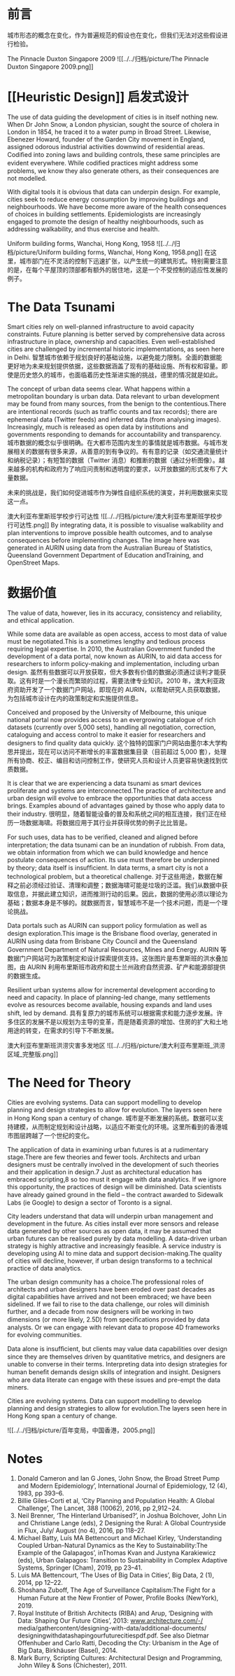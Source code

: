 # 前言

城市形态的概念在变化，作为普遍规范的假设也在变化，但我们无法对这些假设进行检验。

The Pinnacle Duxton Singapore 2009
![[../../归档/picture/The Pinnacle Duxton Singapore 2009.png]]

# [[Heuristic Design]] 启发式设计

The use of data guiding the development of cities is in itself nothing new. When Dr John Snow, a London physician, sought the source of cholera in London in 1854, he traced it to a water pump in Broad Street. Likewise, Ebenezer Howard, founder of the Garden City movement in England, assigned odorous industrial activities downwind of residential areas. Codiﬁed into zoning laws and building controls, these same principles are evident everywhere. While codiﬁed practices might address some problems, we know they also generate others, as their consequences are not modelled.

With digital tools it is obvious that data can underpin design. For example, cities seek to reduce energy consumption by improving buildings and neighbourhoods. We have become more aware of the health consequences of choices in building settlements. Epidemiologists are increasingly engaged to promote the design of healthy neighbourhoods, such as addressing walkability, and thus exercise and health.

Uniform building forms, Wanchai, Hong Kong, 1958
![[../../归档/picture/Uniform building forms, Wanchai, Hong Kong, 1958.png]]
在这里，城市部门在不灵活的控制下迅速扩张，以产生统一的建筑形式。特别需要注意的是，在每个平屋顶的顶部都有额外的居住地，这是一个不受控制的适应性发展的例子。

# The Data Tsunami

Smart cities rely on well-planned infrastructure to avoid capacity constraints. Future planning is better served by comprehensive data across infrastructure in place, ownership and capacities. Even well-established cities are challenged by incremental historic implementations, as seen here in Delhi. 智慧城市依赖于规划良好的基础设施，以避免能力限制。全面的数据能更好地为未来规划提供依据，这些数据涵盖了现有的基础设施、所有权和容量。即使是历史悠久的城市，也面临着历史性渐进实施的挑战，德里的情况就是如此。

The concept of urban data seems clear. What happens within a metropolitan boundary is urban data. Data relevant to urban development may be found from many sources, from the benign to the contentious.There are intentional records (such as trafﬁc counts and tax records); there are ephemeral data (Twitter feeds) and inferred data (from analysing images). Increasingly, much is released as open data by institutions and governments responding to demands for accountability and transparency. 城市数据的概念似乎很明确。在大都市范围内发生的事情就是城市数据。与城市发展相关的数据有很多来源，从善意的到有争议的。有有意的记录（如交通流量统计和纳税记录）；有短暂的数据（Twitter 消息）和推断的数据（通过分析图像）。越来越多的机构和政府为了响应问责制和透明度的要求，以开放数据的形式发布了大量数据。

未来的挑战是，我们如何促进城市作为弹性自组织系统的演变，并利用数据来实现这一点。

澳大利亚布里斯班学校步行可达性
![[../../归档/picture/澳大利亚布里斯班学校步行可达性.png]]
By integrating data, it is possible to visualise walkability and plan interventions to improve possible health outcomes, and to analyse consequences before implementing changes. The image here was generated in AURIN using data from the Australian Bureau of Statistics, Queensland Government Department of Education andTraining, and OpenStreet Maps.

# 数据价值

The value of data, however, lies in its accuracy, consistency and reliability, and ethical application.

While some data are available as open access, access to most data of value must be negotiated.This is a sometimes lengthy and tedious process requiring legal expertise. In 2010, the Australian Government funded the development of a data portal, now known as AURIN, to aid data access for researchers to inform policy-making and implementation, including urban design. 虽然有些数据可以开放获取，但大多数有价值的数据必须通过谈判才能获取。这有时是一个漫长而繁琐的过程，需要法律专业知识。2010 年，澳大利亚政府资助开发了一个数据门户网站，即现在的 AURIN，以帮助研究人员获取数据，为包括城市设计在内的政策制定和实施提供信息。

Conceived and proposed by the University of Melbourne, this unique national portal now provides access to an evergrowing catalogue of rich datasets (currently over 5,000 sets), handling all negotiation, correction, cataloguing and access control to make it easier for researchers and designers to ﬁnd quality data quickly. 这个独特的国家门户网站由墨尔本大学构思并提出，现在可以访问不断增长的丰富数据集目录（目前超过 5,000 套），处理所有协商、校正、编目和访问控制工作，使研究人员和设计人员更容易快速找到优质数据。

It is clear that we are experiencing a data tsunami as smart devices proliferate and systems are interconnected.The practice of architecture and urban design will evolve to embrace the opportunities that data access brings. Examples abound of advantages gained by those who apply data to their industry.  很明显，随着智能设备的普及和系统之间的相互连接，我们正在经历一场数据海啸。将数据应用于其行业并获得优势的例子比比皆是。

For such uses, data has to be veriﬁed, cleaned and aligned before interpretation; the data tsunami can be an inundation of rubbish. From data, we obtain information from which we can build knowledge and hence postulate consequences of action. Its use must therefore be underpinned by theory; data itself is insufﬁcient. In data terms, a smart city is not a technological problem, but a theoretical challenge. 对于这些用途，数据在解释之前必须经过验证、清理和调整；数据海啸可能是垃圾的泛滥。我们从数据中获取信息，并据此建立知识，进而推测行动的后果。因此，数据的使用必须以理论为基础；数据本身是不够的。就数据而言，智慧城市不是一个技术问题，而是一个理论挑战。

Data portals such as AURIN can support policy formulation as well as design exploration.This image is the Brisbane ﬂood overlay, generated in AURIN using data from Brisbane City Council and the Queensland Government Department of Natural Resources, Mines and Energy. AURIN 等数据门户网站可为政策制定和设计探索提供支持。这张图片是布里斯班的洪水叠加图，由 AURIN 利用布里斯班市政府和昆士兰州政府自然资源、矿产和能源部提供的数据生成。

Resilient urban systems allow for incremental development according to need and capacity. In place of planning-led change, many settlements evolve as resources become available, housing expands and land uses shift, led by demand. 具有复原力的城市系统可以根据需求和能力逐步发展。许多住区的发展不是以规划为主导的变革，而是随着资源的增加、住房的扩大和土地用途的转变，在需求的引导下不断发展。

澳大利亚布里斯班洪涝灾害多发地区
![[../../归档/picture/澳大利亚布里斯班_洪涝区域_完整版.png]]

# The Need for Theory

Cities are evolving systems. Data can support modelling to develop planning and design strategies to allow for evolution. The layers seen here in Hong Kong span a century of change. 城市是不断发展的系统。数据可以支持建模，从而制定规划和设计战略，以适应不断变化的环境。这里所看到的香港城市图层跨越了一个世纪的变化。

The application of data in examining urban futures is at a rudimentary stage.There are few theories and fewer tools. Architects and urban designers must be centrally involved in the development of such theories and their application in design.7 Just as architectural education has embraced scripting,8 so too must it engage with data analytics. If we ignore this opportunity, the practices of design will be diminished. Data scientists have already gained ground in the ﬁeld – the contract awarded to Sidewalk Labs (ie Google) to design a sector of Toronto is a signal.

City leaders understand that data will underpin urban management and development in the future. As cities install ever more sensors and release data generated by other sources as open data, it may be assumed that urban futures can be realised purely by data modelling. A data-driven urban strategy is highly attractive and increasingly feasible. A service industry is developing using AI to mine data and support decision-making.The quality of cities will decline, however, if urban design transforms to a technical practice of data analytics.

The urban design community has a choice.The professional roles of architects and urban designers have been eroded over past decades as digital capabilities have arrived and not been embraced; we have been sidelined. If we fail to rise to the data challenge, our roles will diminish further, and a decade from now designers will be working in two dimensions (or more likely, 2.5D) from speciﬁcations provided by data analysts. Or we can engage with relevant data to propose 4D frameworks for evolving communities.

Data alone is insufﬁcient, but clients may value data capabilities over design since they are themselves driven by quantitative metrics, and designers are unable to converse in their terms. Interpreting data into design strategies for human beneﬁt demands design skills of integration and insight. Designers who are data literate can engage with these issues and pre-empt the data miners.

Cities are evolving systems. Data can support modelling to develop planning and design strategies to allow for evolution.The layers seen here in Hong Kong span a century of change.

![[../../归档/picture/百年变局，中国香港，2005.png]]
# Notes
1. Donald Cameron and Ian G Jones, ‘John Snow, the Broad Street Pump and Modern Epidemiology’, International Journal of Epidemiology, 12 (4), 1983, pp 393–6. 
2. Billie Giles-Corti et al, ‘City Planning and Population Health: A Global Challenge’, The Lancet, 388 (10062), 2016, pp 2,912¬24. 
3. Neil Brenner, ‘The Hinterland Urbanised?’, in Joshua Bolchover, John Lin and Christiane Lange (eds), 2 Designing the Rural: A Global Countryside in Flux, July/ August (no 4), 2016, pp 118–27. 
4. Michael Batty, Luís MA Bettencourt and Michael Kirley, ‘Understanding Coupled Urban-Natural Dynamics as the Key to Sustainability:The Example of the Galapagos’, inThomas Kvan and Justyna Karakiewicz (eds), Urban Galapagos: Transition to Sustainability in Complex Adaptive Systems, Springer (Cham), 2019, pp 23–41. 
5. Luis MA Bettencourt, ‘The Uses of Big Data in Cities’, Big Data, 2 (1), 2014, pp 12–22. 
6. Shoshana Zuboff, The Age of Surveillance Capitalism:The Fight for a Human Future at the New Frontier of Power, Proﬁle Books (NewYork), 2019. 
7. Royal Institute of British Architects (RIBA) and Arup, ‘Designing with Data: Shaping Our Future Cities’, 2013: www.architecture.com/-/ media/gathercontent/designing-with-data/additional-documents/ designingwithdatashapingourfuturecitiespdf.pdf. See also Dietmar Offenhuber and Carlo Ratti, Decoding the Cty: Urbanism in the Age of Big Data, Birkhäuser (Basel), 2014. 
8. Mark Burry, Scripting Cultures: Architectural Design and Programming, John Wiley & Sons (Chichester), 2011.